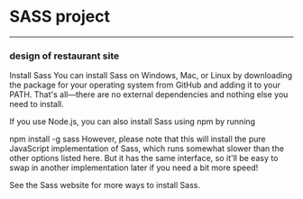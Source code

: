 
# SASS project
-----------------------------------------------------------------------------
### design of restaurant site
Install Sass
You can install Sass on Windows, Mac, or Linux by downloading the package for your operating system from GitHub and adding it to your PATH. That's all—there are no external dependencies and nothing else you need to install.

If you use Node.js, you can also install Sass using npm by running

npm install -g sass
However, please note that this will install the pure JavaScript implementation of Sass, which runs somewhat slower than the other options listed here. But it has the same interface, so it'll be easy to swap in another implementation later if you need a bit more speed!

See the Sass website for more ways to install Sass.


